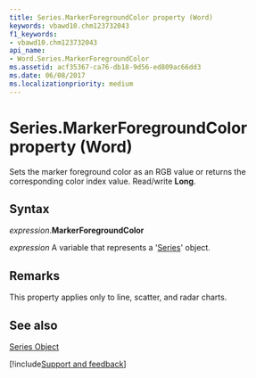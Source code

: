```yaml
---
title: Series.MarkerForegroundColor property (Word)
keywords: vbawd10.chm123732043
f1_keywords:
- vbawd10.chm123732043
api_name:
- Word.Series.MarkerForegroundColor
ms.assetid: acf35367-ca76-db18-9d56-ed809ac66dd3
ms.date: 06/08/2017
ms.localizationpriority: medium
---
```



# Series.MarkerForegroundColor property (Word)

Sets the marker foreground color as an RGB value or returns the corresponding color index value. Read/write **Long**.


## Syntax

_expression_.**MarkerForegroundColor**

_expression_ A variable that represents a '[Series](Word.Series.md)' object.


## Remarks

This property applies only to line, scatter, and radar charts. 


## See also


[Series Object](Word.Series.md)

[!include[Support and feedback](~/includes/feedback-boilerplate.md)]
